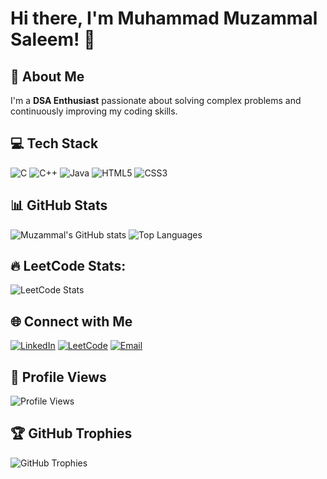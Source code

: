 # Hi there, I'm Muhammad Muzammal Saleem! 👋

## 🚀 About Me
I'm a **DSA Enthusiast** passionate about solving complex problems and continuously improving my coding skills.

## 💻 Tech Stack
![C](https://img.shields.io/badge/C-00599C?style=for-the-badge&logo=c&logoColor=white)
![C++](https://img.shields.io/badge/C%2B%2B-00599C?style=for-the-badge&logo=c%2B%2B&logoColor=white)
![Java](https://img.shields.io/badge/Java-007396?style=for-the-badge&logo=java&logoColor=white)
![HTML5](https://img.shields.io/badge/HTML5-E34F26?style=for-the-badge&logo=html5&logoColor=white)
![CSS3](https://img.shields.io/badge/CSS3-1572B6?style=for-the-badge&logo=css3&logoColor=white)

## 📊 GitHub Stats
![Muzammal's GitHub stats](https://github-readme-stats.vercel.app/api?username=Muzammal-Saleem&show_icons=true&theme=dark)
![Top Languages](https://github-readme-stats.vercel.app/api/top-langs/?username=Muzammal-Saleem&layout=compact&theme=dark)

## 🔥 LeetCode Stats:
![LeetCode Stats](https://leetcard.jacoblin.cool/Muzammal-Saleem?theme=dark&font=Karma)

## 🌐 Connect with Me
[![LinkedIn](https://img.shields.io/badge/LinkedIn-0077B5?style=for-the-badge&logo=linkedin&logoColor=white)](https://www.linkedin.com/in/muhammad-muzammal-saleem-9052a72ab/)
[![LeetCode](https://img.shields.io/badge/LeetCode-FFA116?style=for-the-badge&logo=leetcode&logoColor=black)](https://leetcode.com/u/Muzammal-Saleem/)
[![Email](https://img.shields.io/badge/Email-D14836?style=for-the-badge&logo=gmail&logoColor=white)](mailto:chmuzammal115@gmail.com)

## 🔄 Profile Views
![Profile Views](https://komarev.com/ghpvc/?username=Muzammal-Saleem&label=Profile%20Views&color=0e75b6&style=flat)

## 🏆 GitHub Trophies
![GitHub Trophies](https://github-profile-trophy.vercel.app/?username=Muzammal-Saleem&theme=darkhub&no-bg=true&margin-w=15)
